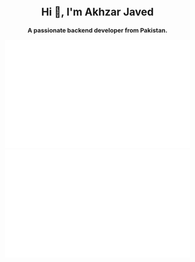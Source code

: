 <h1 align="center">Hi 👋, I'm Akhzar Javed</h1>
<h3 align="center">A passionate backend developer from Pakistan.</h3>

<a href="https://github.com/akhzarjaved">

![](https://github.com/akhzarjaved/akhzarjaved/blob/master/overview.svg)
![](https://github.com/akhzarjaved/akhzarjaved/blob/master/languages.svg)

</a>
